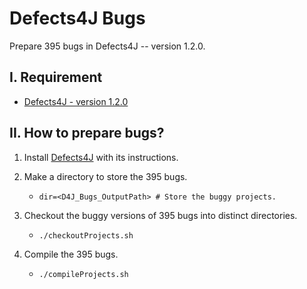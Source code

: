# Defects4J Bugs
Prepare 395 bugs in Defects4J -- version 1.2.0.

I. Requirement
--------------
 - [Defects4J - version 1.2.0](https://github.com/rjust/defects4j)
 
II. How to prepare bugs?
------------------------

1. Install [Defects4J](https://github.com/rjust/defects4j) with its instructions.

2. Make a directory to store the 395 bugs.
   - `dir=<D4J_Bugs_OutputPath> # Store the buggy projects.`

2. Checkout the buggy versions of 395 bugs into distinct directories.
   - `./checkoutProjects.sh`
   
3. Compile the 395 bugs.
   - `./compileProjects.sh`
